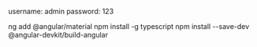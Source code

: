 username: admin
password: 123

ng add @angular/material
npm install -g typescript
npm install --save-dev @angular-devkit/build-angular
